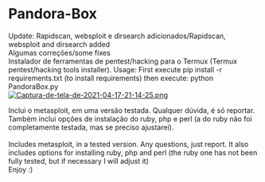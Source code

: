 # Pandora-Box
Update: Rapidscan, websploit e dirsearch adicionados/Rapidscan, websploit and dirsearch added <br>
Algumas correções/some fixes
<br>
Instalador de ferramentas de pentest/hacking para o Termux (Termux pentest/hacking tools installer).
Usage: First execute pip install -r requirements.txt (to install requirements) then execute: python PandoraBox.py<br>
[![Captura-de-tela-de-2021-04-17-21-14-25.png](https://i.postimg.cc/yxrJYdmr/Captura-de-tela-de-2021-04-17-21-14-25.png)](https://postimg.cc/tnWRB9mh)

Inclui o metasploit, em uma versão testada. Qualquer dúvida, é só reportar.
Também inclui opções de instalação do ruby, php e perl (a do ruby não foi completamente testada, mas se preciso ajustarei).
<br> <br>
Includes metasploit, in a tested version. Any questions, just report.
It also includes options for installing ruby, php and perl (the ruby ​​one has not been fully tested, but if necessary I will adjust it)<br>
Enjoy :)


